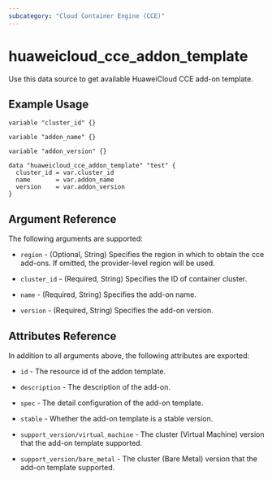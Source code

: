 ```yaml
---
subcategory: "Cloud Container Engine (CCE)"
---
```


# huaweicloud_cce_addon_template

Use this data source to get available HuaweiCloud CCE add-on template.

## Example Usage

```hcl
variable "cluster_id" {}

variable "addon_name" {}

variable "addon_version" {}

data "huaweicloud_cce_addon_template" "test" {
  cluster_id = var.cluster_id
  name       = var.addon_name
  version    = var.addon_version
}
```

## Argument Reference

The following arguments are supported:

* `region` - (Optional, String) Specifies the region in which to obtain the cce add-ons.
  If omitted, the provider-level region will be used.

* `cluster_id` -  (Required, String) Specifies the ID of container cluster.

* `name` -  (Required, String) Specifies the add-on name.

* `version` -  (Required, String) Specifies the add-on version.

## Attributes Reference

In addition to all arguments above, the following attributes are exported:

* `id` - The resource id of the addon template.

* `description` - The description of the add-on.

* `spec` - The detail configuration of the add-on template.

* `stable` - Whether the add-on template is a stable version.

* `support_version/virtual_machine` - The cluster (Virtual Machine) version that the add-on template supported.

* `support_version/bare_metal` - The cluster (Bare Metal) version that the add-on template supported.
